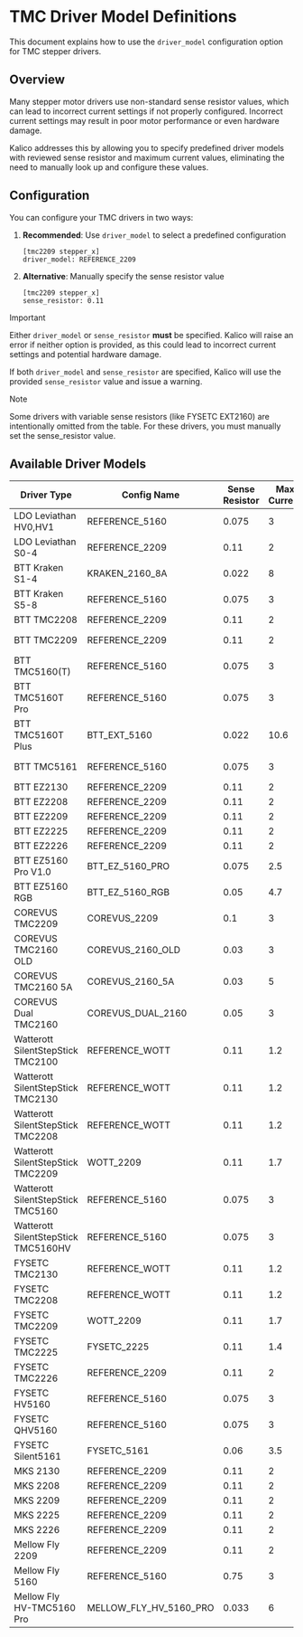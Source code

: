 # TMC Driver Model Definitions

This document explains how to use the `driver_model` configuration option for TMC stepper drivers.

## Overview

Many stepper motor drivers use non-standard sense resistor values, which can lead to incorrect current settings if not properly configured. Incorrect current settings may result in poor motor performance or even hardware damage.

Kalico addresses this by allowing you to specify predefined driver models with reviewed sense resistor and maximum current values, eliminating the need to manually look up and configure these values.

## Configuration

You can configure your TMC drivers in two ways:

1. **Recommended**: Use `driver_model` to select a predefined configuration
   ```
   [tmc2209 stepper_x]
   driver_model: REFERENCE_2209
   ```

2. **Alternative**: Manually specify the sense resistor value
   ```
   [tmc2209 stepper_x]
   sense_resistor: 0.11
   ```

> [!IMPORTANT]
> Either `driver_model` or `sense_resistor` **must** be specified. Kalico will raise an error if neither option is provided, as this could lead to incorrect current settings and potential hardware damage.

If both `driver_model` and `sense_resistor` are specified, Kalico will use the provided `sense_resistor` value and issue a warning.

> [!NOTE]
> Some drivers with variable sense resistors (like FYSETC EXT2160) are intentionally omitted from the table. For these drivers, you must manually set the sense_resistor value.

## Available Driver Models

| Driver Type                             | Config Name             | Sense Resistor | Max Current | Source |
|-----------------------------------------|-------------------------|----------------|-------------|--------|
| LDO Leviathan HV0,HV1                   | REFERENCE_5160          | 0.075          | 3           | [User Manual](https://github.com/MotorDynamicsLab/Leviathan/blob/master/Manual/Leviathan_V1.2_Manual.pdf) |
| LDO Leviathan S0-4                      | REFERENCE_2209          | 0.11           | 2           | [User Manual](https://github.com/MotorDynamicsLab/Leviathan/blob/master/Manual/Leviathan_V1.2_Manual.pdf) |
| BTT Kraken S1-4                         | KRAKEN_2160_8A          | 0.022          | 8           | [User Manual](https://github.com/bigtreetech/BIGTREETECH-Kraken/blob/master/BIGTREETECH%20Kraken%20V1.0%20User%20Manual.pdf) |
| BTT Kraken S5-8                         | REFERENCE_5160          | 0.075          | 3           | [User Manual](https://github.com/bigtreetech/BIGTREETECH-Kraken/blob/master/BIGTREETECH%20Kraken%20V1.0%20User%20Manual.pdf) |
| BTT TMC2208                             | REFERENCE_2209          | 0.11           | 2           | [Schematics](https://github.com/bigtreetech/BIGTREETECH-Stepper-Motor-Driver/blob/master/TMC2208/V3.0/Hardware/TMC2208-V3.0SCH.pdf) |
| BTT TMC2209                             | REFERENCE_2209          | 0.11           | 2           | [User Manual](https://github.com/bigtreetech/BIGTREETECH-Stepper-Motor-Driver/blob/master/TMC2209/V1.3/manual/BIGTREETECH%20TMC2209%20V1.3%20User%20Manual.pdf) |
| BTT TMC5160(T)                          | REFERENCE_5160          | 0.075          | 3           | [User Manual](https://github.com/bigtreetech/BIGTREETECH-Stepper-Motor-Driver/blob/master/TMC5160(T)/manual/BIGTREETECH%20TMC5160-V1.0%20manual.pdf) |
| BTT TMC5160T Pro                        | REFERENCE_5160          | 0.075          | 3           | [User Manual](https://github.com/bigtreetech/BIGTREETECH-Stepper-Motor-Driver/blob/master/TMC5160_Pro%20V1.0/BIGTREETECH%20TMC5160%20PRO-V1.0%20user%20manual.pdf) |
| BTT TMC5160T Plus                       | BTT_EXT_5160            | 0.022          | 10.6        | [User Manual](https://github.com/bigtreetech/BIGTREETECH-Stepper-Motor-Driver/blob/master/TMC5160T%20Plus/BIGTREETECH%20TMC5160T%20Plus%20User%20Manual.pdf) |
| BTT TMC5161                             | REFERENCE_5160          | 0.075          | 3           | [User Manual](https://github.com/bigtreetech/BIGTREETECH-Stepper-Motor-Driver/blob/master/TMC5161/TMC5161%20v1.0%20mamual.pdf) |
| BTT EZ2130                              | REFERENCE_2209          | 0.11           | 2           | [Schematics](https://github.com/bigtreetech/BIGTREETECH-EZ-Driver/blob/main/BIGTREETECH%20EZ2130%20V1.0/Hardware/BIGTREETECH%20EZ2130%20V1.0-SCH.pdf) |
| BTT EZ2208                              | REFERENCE_2209          | 0.11           | 2           | [Schematics](https://github.com/bigtreetech/BIGTREETECH-EZ-Driver/blob/main/BIGTREETECH%20EZ2208%20V1.0/BIGTREETECH%20EZ2208%20V1.0-SCH.pdf) |
| BTT EZ2209                              | REFERENCE_2209          | 0.11           | 2           | [Schematics](https://github.com/bigtreetech/BIGTREETECH-EZ-Driver/blob/main/BIGTREETECH%20EZZ2209%20V1.0/BIGTREETECH%20EZ2209%20V1.0-SCH.pdf) |
| BTT EZ2225                              | REFERENCE_2209          | 0.11           | 2           | [Schematics](https://github.com/bigtreetech/BIGTREETECH-EZ-Driver/blob/main/BIGTREETECH%20EZ2225%20V1.0/Hardware/BIGTREETECH%20EZ2225%20V1.0-SCH.pdf) |
| BTT EZ2226                              | REFERENCE_2209          | 0.11           | 2           | [Schematics](https://github.com/bigtreetech/BIGTREETECH-EZ-Driver/blob/main/BIGTREETECH%20EZ2226%20V1.0/Hardware/BIGTREETECH%20EZ2226%20V1.0-SCH.pdf) |
| BTT EZ5160 Pro V1.0                     | BTT_EZ_5160_PRO         | 0.075          | 2.5         | [User Manual](https://github.com/bigtreetech/BIGTREETECH-EZ-Driver/blob/main/BIGTREETECH%20EZ5160%20Pro%20V1.0/BIGTREETECH%20EZ5160%20V1.0%20User%20Manual.pdf) |
| BTT EZ5160 RGB                          | BTT_EZ_5160_RGB         | 0.05           | 4.7         | [User Manual](https://github.com/bigtreetech/BIGTREETECH-EZ-Driver/blob/main/BIGTREETECH%20EZ5160RGB/Hardware/BIGTREETECH%20EZ5160RGB%20v1.0%20User%20Manual.pdf) |
| COREVUS TMC2209                         | COREVUS_2209            | 0.1            | 3           |
| COREVUS TMC2160 OLD                     | COREVUS_2160_OLD        | 0.03           | 3           | [GitHub](https://github.com/calithameridi/corevus/blob/main/docs/driver-modules/modules.md#tmc2160) |
| COREVUS TMC2160 5A                      | COREVUS_2160_5A         | 0.03           | 5           | [GitHub](https://github.com/calithameridi/corevus/blob/main/docs/driver-modules/modules.md#tmc2160-5a) |
| COREVUS Dual TMC2160                    | COREVUS_DUAL_2160       | 0.05           | 3           | [GitHub](https://github.com/calithameridi/corevus/blob/main/docs/driver-modules/modules.md#dual-tmc2160) |
| Watterott SilentStepStick TMC2100       | REFERENCE_WOTT          | 0.11           | 1.2         | [Schematics](https://github.com/watterott/SilentStepStick/blob/master/hardware/SilentStepStick-TMC2100_v20.pdf) |
| Watterott SilentStepStick TMC2130       | REFERENCE_WOTT          | 0.11           | 1.2         | [Schematics](https://github.com/watterott/SilentStepStick/blob/master/hardware/SilentStepStick-TMC2130_v20.pdf) |
| Watterott SilentStepStick TMC2208       | REFERENCE_WOTT          | 0.11           | 1.2         | [Schematics](https://github.com/watterott/SilentStepStick/blob/master/hardware/SilentStepStick-TMC2208_v20.pdf) |
| Watterott SilentStepStick TMC2209       | WOTT_2209               | 0.11           | 1.7         | [Schematics](https://github.com/watterott/SilentStepStick/blob/master/hardware/SilentStepStick-TMC2209_v20.pdf) |
| Watterott SilentStepStick TMC5160       | REFERENCE_5160          | 0.075          | 3           | [Schematics](https://github.com/watterott/SilentStepStick/blob/master/hardware/SilentStepStick-TMC5160_v15.pdf) |
| Watterott SilentStepStick TMC5160HV     | REFERENCE_5160          | 0.075          | 3           | [Schematics](https://github.com/watterott/SilentStepStick/blob/master/hardware/SilentStepStick-TMC5160_v15.pdf) |
| FYSETC TMC2130                          | REFERENCE_WOTT          | 0.11           | 1.2         |
| FYSETC TMC2208                          | REFERENCE_WOTT          | 0.11           | 1.2         |
| FYSETC TMC2209                          | WOTT_2209               | 0.11           | 1.7         | [GitHub](https://github.com/FYSETC/FYSETC-TMC2209?tab=readme-ov-file#motor-current-setting) |
| FYSETC TMC2225                          | FYSETC_2225             | 0.11           | 1.4         |
| FYSETC TMC2226                          | REFERENCE_2209          | 0.11           | 2           |
| FYSETC HV5160                           | REFERENCE_5160          | 0.075          | 3           | [GitHub](https://github.com/FYSETC/FYSETC-HV5160?tab=readme-ov-file#4-specifications) |
| FYSETC QHV5160                          | REFERENCE_5160          | 0.075          | 3           | [GitHub](https://github.com/FYSETC/FYSETC-QHV5160?tab=readme-ov-file#4-specifications) |
| FYSETC Silent5161                       | FYSETC_5161             | 0.06           | 3.5         |
| MKS 2130                                | REFERENCE_2209          | 0.11           | 2           | [Schematics](https://github.com/makerbase-mks/MKS-StepStick-Driver/blob/master/MKS%20TMC2130/MKS%20TMC2130%20V1.0_001/MKS%20TMC2130%20V1.0_001%20SCH.pdf) |
| MKS 2208                                | REFERENCE_2209          | 0.11           | 2           | [Schematics](https://github.com/makerbase-mks/MKS-StepStick-Driver/blob/master/MKS%20TMC2208/MKS%20TMC2208%20V2.0_001/MKS%20TMC2208%20V2.0_001%20SCH.pdf) |
| MKS 2209                                | REFERENCE_2209          | 0.11           | 2           | [Schematics](https://github.com/makerbase-mks/MKS-StepStick-Driver/blob/master/MKS%20TMC2209/MKS%20TMC2209%20V2.0_001/MKS%20TMC2209%20V2.0_001%20SCH.pdf) |
| MKS 2225                                | REFERENCE_2209          | 0.11           | 2           | [Schematics](https://github.com/makerbase-mks/MKS-StepStick-Driver/blob/master/MKS%20TMC2225/MKS%20TMC2225%20V1.0_003/MKS%20TMC2225%20V1.0_003%20SCH.pdf) |
| MKS 2226                                | REFERENCE_2209          | 0.11           | 2           | [Schematics](https://github.com/makerbase-mks/MKS-StepStick-Driver/blob/master/MKS%20TMC2226/MKS%20TMC2226%20V1.0_001/MKS%20TMC2226%20V1.0_001%20SCH.pdf) |
| Mellow Fly 2209                         | REFERENCE_2209          | 0.11           | 2           | [Schematics](https://github.com/Mellow-3D/Fly-Drivers/blob/master/2209/Fly-2209-Schematic.pdf) |
| Mellow Fly 5160                         | REFERENCE_5160          | 0.75           | 3           | [Schematics](https://github.com/Mellow-3D/Fly-Drivers/blob/master/5160/Fly-5160-Schematic%20(stepstick).pdf) |
| Mellow Fly HV-TMC5160 Pro               | MELLOW_FLY_HV_5160_PRO  | 0.033          | 6           | [Docs](https://mellow-3d.github.io/fly_hv-tmc5160pro_general.html#firmware) |
